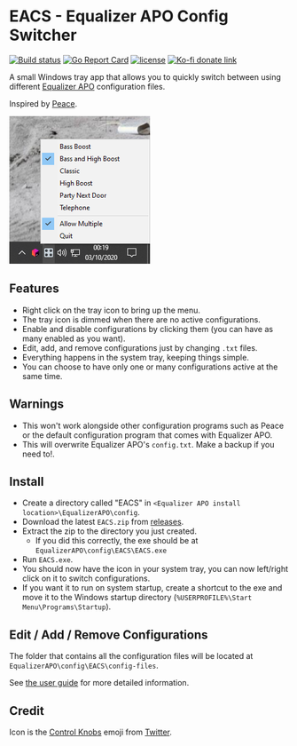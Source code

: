 # EACS - Equalizer APO Config Switcher

[![Build status](https://github.com/psidex/EACS/workflows/Go%20Build/badge.svg)](https://github.com/psidex/EACS/actions)
[![Go Report Card](https://goreportcard.com/badge/github.com/psidex/EACS)](https://goreportcard.com/report/github.com/psidex/EACS)
[![license](https://img.shields.io/github/license/psidex/EACS.svg)](./LICENSE)
[![Ko-fi donate link](https://img.shields.io/badge/Support%20Me-Ko--fi-orange.svg?style=flat&colorA=35383d)](https://ko-fi.com/M4M18XB1)

A small Windows tray app that allows you to quickly switch between using different [Equalizer APO](https://sourceforge.net/projects/equalizerapo/) configuration files.

Inspired by [Peace](https://sourceforge.net/projects/peace-equalizer-apo-extension/).

![screenshot](screenshot.png)

## Features

- Right click on the tray icon to bring up the menu.
- The tray icon is dimmed when there are no active configurations.
- Enable and disable configurations by clicking them (you can have as many enabled as you want).
- Edit, add, and remove configurations just by changing `.txt` files.
- Everything happens in the system tray, keeping things simple.
- You can choose to have only one or many configurations active at the same time.

## Warnings

- This won't work alongside other configuration programs such as Peace or the default configuration program that comes with Equalizer APO.
- This will overwrite Equalizer APO's `config.txt`. Make a backup if you need to!.

## Install

- Create a directory called "EACS" in `<Equalizer APO install location>\EqualizerAPO\config`.
- Download the latest `EACS.zip` from [releases](https://github.com/psidex/EACS/releases/latest).
- Extract the zip to the directory you just created.
  - If you did this correctly, the exe should be at `EqualizerAPO\config\EACS\EACS.exe`
- Run `EACS.exe`.
- You should now have the icon in your system tray, you can now left/right click on it to switch configurations.
- If you want it to run on system startup, create a shortcut to the exe and move it to the Windows startup directory (`%USERPROFILE%\Start Menu\Programs\Startup`).

## Edit / Add / Remove Configurations

The folder that contains all the configuration files will be located at `EqualizerAPO\config\EACS\config-files`.

See [the user guide](./GUIDE.md) for more detailed information.

## Credit

Icon is the [Control Knobs](https://emojipedia.org/control-knobs/) emoji from [Twitter](https://twemoji.twitter.com/).
